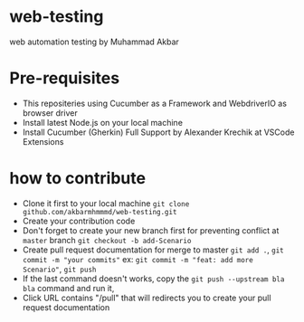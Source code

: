 # web-testing
web automation testing by Muhammad Akbar

# Pre-requisites
- This repositeries using Cucumber as a Framework and WebdriverIO as browser driver
- Install latest Node.js on your local machine
- Install Cucumber (Gherkin) Full Support by Alexander Krechik at VSCode Extensions

# how to contribute
- Clone it first to your local machine
`git clone github.com/akbarmhmmmd/web-testing.git`
- Create your contribution code
- Don't forget to create your new branch first for preventing conflict at `master` branch
`git checkout -b add-Scenario`
- Create pull request documentation for merge to master
`git add .`,
`git commit -m "your commits"` ex: `git commit -m "feat: add more Scenario"`,
`git push`
- If the last command doesn't works, copy the `git push --upstream bla bla` command and run it,
- Click URL contains "/pull" that will redirects you to create your pull request documentation
